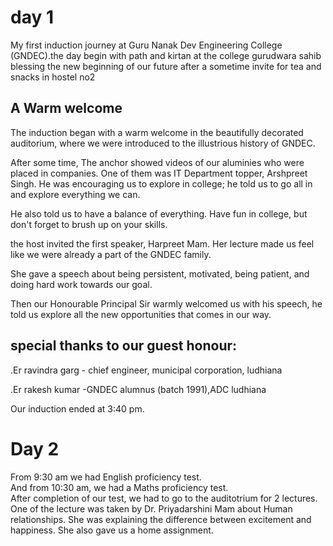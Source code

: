 # day 1
My first induction journey at Guru Nanak Dev Engineering College (GNDEC).the day begin with path and kirtan at the college gurudwara sahib blessing the new beginning of our future after a sometime invite for tea and snacks in hostel no2
## A Warm welcome ##
The induction began with a warm welcome in the beautifully decorated auditorium, where we were introduced to the illustrious history of GNDEC. 

After some time,
The anchor showed videos of our aluminies who were placed in companies.
One of them was IT Department topper, Arshpreet Singh. 
He was encouraging us to explore in college; he told us to go all in and explore everything we can.

He also told us to have a balance of everything. 
Have fun in college, but don't forget to brush up on your skills.<br>

the host invited the first speaker, Harpreet Mam. Her lecture made us feel like we were already a part of the GNDEC family.

She gave a speech about being persistent, motivated, being patient, and doing hard work towards our goal. 
<br>

Then our Honourable Principal Sir warmly welcomed us with his speech, he told us explore all the new opportunities that comes in our way.

## special thanks to our guest honour:
.Er ravindra garg - chief engineer, municipal corporation, ludhiana 

.Er rakesh kumar -GNDEC alumnus (batch 1991),ADC ludhiana 
 
 Our induction ended at 3:40 pm.


<h1>Day 2</h1>
From 9:30 am we had English proficiency test.
<br> And from 10:30 am, we had a Maths proficiency test. <br>
After completion of our test, we had to go to the auditotrium for 2 lectures. 
<br> One of the lecture was taken by Dr. Priyadarshini Mam about Human relationships. 
She was explaining the difference between excitement and happiness. She also gave us a home assignment.


